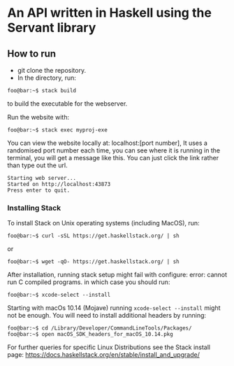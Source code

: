 # An API written in Haskell using the Servant library

## How to run
- git clone the repository.
- In the directory, run:

```console
foo@bar:~$ stack build
```

to build the executable for the webserver.

Run the website with:
```console
foo@bar:~$ stack exec myproj-exe
```

You can view the website locally at: localhost:[port number], It uses a randomised port number each time, you can see where it is running in the terminal, you will get a message like this. You can just click the link rather than type out the url.
```console
Starting web server...
Started on http://localhost:43873
Press enter to quit.
```

### Installing Stack

To install Stack on Unix operating systems (including MacOS), run:
```console
foo@bar:~$ curl -sSL https://get.haskellstack.org/ | sh
```
or
```console
foo@bar:~$ wget -qO- https://get.haskellstack.org/ | sh
```

After installation, running stack setup might fail with configure: error: cannot run C compiled programs. in which case you should run:
```console
foo@bar:~$ xcode-select --install
```
Starting with macOs 10.14 (Mojave) running `xcode-select --install` might not be enough. You will need to install additional headers by running:
```console
foo@bar:~$ cd /Library/Developer/CommandLineTools/Packages/
foo@bar:~$ open macOS_SDK_headers_for_macOS_10.14.pkg
```

For further queries for specific Linux Distributions see the Stack install page:
https://docs.haskellstack.org/en/stable/install_and_upgrade/
